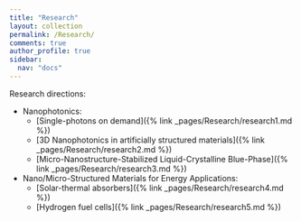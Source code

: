 ```yaml
---
title: "Research"
layout: collection
permalink: /Research/
comments: true
author_profile: true
sidebar:
  nav: "docs"
---
```


Research directions:
* Nanophotonics:
  * [Single-photons on demand]({% link _pages/Research/research1.md %})
  * [3D Nanophotonics in artificially structured materials]({% link _pages/Research/research2.md %})
  * [Micro-Nanostructure-Stabilized Liquid-Crystalline Blue-Phase]({% link _pages/Research/research3.md %})
* Nano/Micro-Structured Materials for Energy Applications:
  * [Solar-thermal absorbers]({% link _pages/Research/research4.md %})
  * [Hydrogen fuel cells]({% link _pages/Research/research5.md %})
